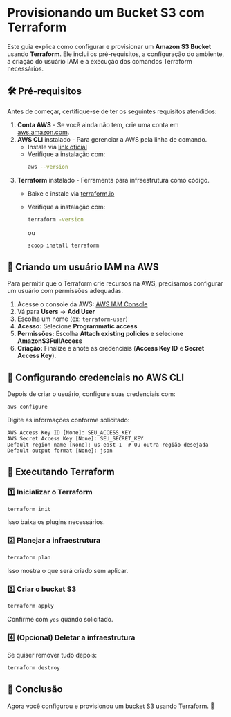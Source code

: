 # Provisionando um Bucket S3 com Terraform

Este guia explica como configurar e provisionar um **Amazon S3 Bucket** usando **Terraform**. Ele inclui os pré-requisitos, a configuração do ambiente, a criação do usuário IAM e a execução dos comandos Terraform necessários.

## 🛠️ Pré-requisitos

Antes de começar, certifique-se de ter os seguintes requisitos atendidos:

1. **Conta AWS** - Se você ainda não tem, crie uma conta em [aws.amazon.com](https://aws.amazon.com/).
2. **AWS CLI** instalado - Para gerenciar a AWS pela linha de comando.
   - Instale via [link oficial](https://docs.aws.amazon.com/cli/latest/userguide/install-cliv2.html)
   - Verifique a instalação com:
     ```sh
     aws --version
     ```
3. **Terraform** instalado - Ferramenta para infraestrutura como código.
   - Baixe e instale via [terraform.io](https://developer.hashicorp.com/terraform/downloads)
   - Verifique a instalação com:
     ```sh
     terraform -version
     ```

     ou

     ```bash
     scoop install terraform
     ```

## 🔑 Criando um usuário IAM na AWS

Para permitir que o Terraform crie recursos na AWS, precisamos configurar um usuário com permissões adequadas.

1. Acesse o console da AWS: [AWS IAM Console](https://console.aws.amazon.com/iam/)
2. Vá para **Users** → **Add User**
3. Escolha um nome (ex: `terraform-user`)
4. **Acesso:** Selecione **Programmatic access**
5. **Permissões:** Escolha **Attach existing policies** e selecione **AmazonS3FullAccess**
6. **Criação:** Finalize e anote as credenciais (**Access Key ID** e **Secret Access Key**).

## 📌 Configurando credenciais no AWS CLI

Depois de criar o usuário, configure suas credenciais com:

```sh
aws configure
```

Digite as informações conforme solicitado:
```
AWS Access Key ID [None]: SEU_ACCESS_KEY
AWS Secret Access Key [None]: SEU_SECRET_KEY
Default region name [None]: us-east-1  # Ou outra região desejada
Default output format [None]: json
```

## 🚀 Executando Terraform

### 1️⃣ Inicializar o Terraform
```sh
terraform init
```
Isso baixa os plugins necessários.

### 2️⃣ Planejar a infraestrutura
```sh
terraform plan
```
Isso mostra o que será criado sem aplicar.

### 3️⃣ Criar o bucket S3
```sh
terraform apply
```
Confirme com `yes` quando solicitado.

### 4️⃣ (Opcional) Deletar a infraestrutura
Se quiser remover tudo depois:
```sh
terraform destroy
```

## 🎯 Conclusão
Agora você configurou e provisionou um bucket S3 usando Terraform. 🚀

